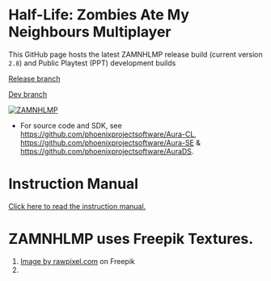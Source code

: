 # Half-Life: Zombies Ate My Neighbours Multiplayer
This GitHub page hosts the latest ZAMNHLMP release build (current version `2.8`) and Public Playtest (PPT) development builds

[Release branch](https://github.com/phoenixprojectsoftware/zamnhlmp)

[Dev branch](https://github.com/phoenixprojectsoftware/zamnhlmp/tree/dev)

<a href="https://www.moddb.com/mods/zamnhlmp" title="View ZAMNHLMP on Mod DB" target="_blank"><img src="https://button.moddb.com/popularity/medium/mods/45317.png" alt="ZAMNHLMP" /></a>

- For source code and SDK, see https://github.com/phoenixprojectsoftware/Aura-CL, https://github.com/phoenixprojectsoftware/Aura-SE & https://github.com/phoenixprojectsoftware/AuraDS.

# Instruction Manual
[Click here to read the instruction manual.](https://phoenixprojectsoftware.github.io/zamnhlmp/Manual/Instruction%20Manual.pdf)

# ZAMNHLMP uses Freepik Textures.
1. <a href="https://www.freepik.com/free-photo/black-concrete-textured-background_18998285.htm#query=matte%20black%20texture&position=0&from_view=keyword&track=ais">Image by rawpixel.com</a> on Freepik
2. 

